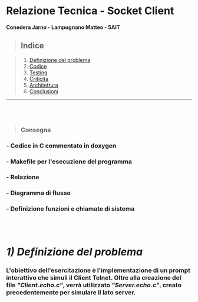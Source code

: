# **Relazione Tecnica - Socket Client**
**Conedera Jarno - Lampugnano Matteo - 5AIT**

> ## **Indice**


>1) [Definizione del problema](#1-definizione-del-problema)
>2) [Codice](#2-codice)
>3) [Testing](#3-testing)
>4) [Criticità](#4-criticità)
>5) [Architettura](#5-architettura)
>6) [Conclusioni](#6-conclusioni)

_ _ _

<br/><br/>

> ### **Consegna**

### - Codice in C commentato in doxygen
### - Makefile per l'esecuzione del programma
### - Relazione
### - Diagramma di flusso 
### - Definizione funzioni e chiamate di sistema

<br/><br/>

# *1) Definizione del problema*

### L'obiettivo dell'esercitazione è l'implementazione di un prompt interattivo che simuli il Client Telnet. Oltre alla creazione del file *"Client.echo.c"*, verrà utilizzato *"Server.echo.c"*, creato precedentemente per simulare il lato server.
